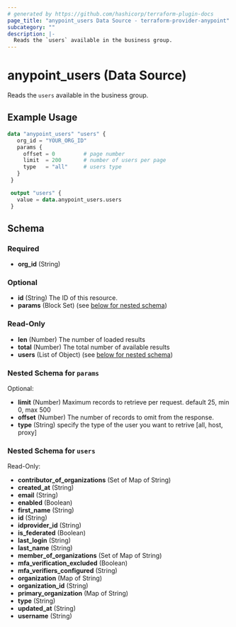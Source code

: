 ```yaml
---
# generated by https://github.com/hashicorp/terraform-plugin-docs
page_title: "anypoint_users Data Source - terraform-provider-anypoint"
subcategory: ""
description: |-
  Reads the `users` available in the business group.
---
```


# anypoint_users (Data Source)

Reads the `users` available in the business group.

## Example Usage

```terraform
data "anypoint_users" "users" {
   org_id = "YOUR_ORG_ID"
   params {
     offset = 0         # page number
     limit  = 200       # number of users per page
     type   = "all"     # users type
   }
 }

 output "users" {
   value = data.anypoint_users.users
 }
```

<!-- schema generated by tfplugindocs -->
## Schema

### Required

- **org_id** (String)

### Optional

- **id** (String) The ID of this resource.
- **params** (Block Set) (see [below for nested schema](#nestedblock--params))

### Read-Only

- **len** (Number) The number of loaded results
- **total** (Number) The total number of available results
- **users** (List of Object) (see [below for nested schema](#nestedatt--users))

<a id="nestedblock--params"></a>
### Nested Schema for `params`

Optional:

- **limit** (Number) Maximum records to retrieve per request. default 25, min 0, max 500
- **offset** (Number) The number of records to omit from the response.
- **type** (String) specify the type of the user you want to retrive [all, host, proxy]


<a id="nestedatt--users"></a>
### Nested Schema for `users`

Read-Only:

- **contributor_of_organizations** (Set of Map of String)
- **created_at** (String)
- **email** (String)
- **enabled** (Boolean)
- **first_name** (String)
- **id** (String)
- **idprovider_id** (String)
- **is_federated** (Boolean)
- **last_login** (String)
- **last_name** (String)
- **member_of_organizations** (Set of Map of String)
- **mfa_verification_excluded** (Boolean)
- **mfa_verifiers_configured** (String)
- **organization** (Map of String)
- **organization_id** (String)
- **primary_organization** (Map of String)
- **type** (String)
- **updated_at** (String)
- **username** (String)


